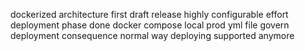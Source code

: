 dockerized architecture first draft release highly configurable effort deployment phase done docker compose local prod yml file govern deployment consequence normal way deploying supported anymore